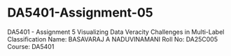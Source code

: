 # DA5401-Assignment-05
DA5401 - Assignment 5 Visualizing Data Veracity Challenges in Multi-Label Classification  Name: BASAVARAJ A NADUVINAMANI Roll No: DA25C005 Course: DA5401
